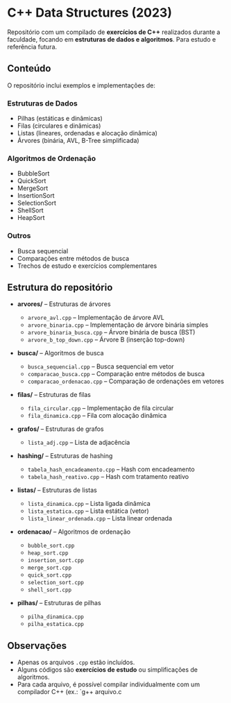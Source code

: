 # C++ Data Structures (2023)

Repositório com um compilado de **exercícios de C++** realizados durante a faculdade, focando em **estruturas de dados e algoritmos**. Para estudo e referência futura.

## Conteúdo

O repositório inclui exemplos e implementações de:

### Estruturas de Dados
- Pilhas (estáticas e dinâmicas)  
- Filas (circulares e dinâmicas)  
- Listas (lineares, ordenadas e alocação dinâmica)  
- Árvores (binária, AVL, B-Tree simplificada)  

### Algoritmos de Ordenação
- BubbleSort  
- QuickSort  
- MergeSort  
- InsertionSort  
- SelectionSort  
- ShellSort  
- HeapSort  

### Outros
- Busca sequencial  
- Comparações entre métodos de busca  
- Trechos de estudo e exercícios complementares  

## Estrutura do repositório

- **arvores/** – Estruturas de árvores
  - `arvore_avl.cpp` – Implementação de árvore AVL
  - `arvore_binaria.cpp` – Implementação de árvore binária simples
  - `arvore_binaria_busca.cpp` – Árvore binária de busca (BST)
  - `arvore_b_top_down.cpp` – Árvore B (inserção top-down)

- **busca/** – Algoritmos de busca
  - `busca_sequencial.cpp` – Busca sequencial em vetor
  - `comparacao_busca.cpp` – Comparação entre métodos de busca
  - `comparacao_ordenacao.cpp` – Comparação de ordenações em vetores

- **filas/** – Estruturas de filas
  - `fila_circular.cpp` – Implementação de fila circular
  - `fila_dinamica.cpp` – Fila com alocação dinâmica

- **grafos/** – Estruturas de grafos
  - `lista_adj.cpp` – Lista de adjacência

- **hashing/** – Estruturas de hashing
  - `tabela_hash_encadeamento.cpp` – Hash com encadeamento
  - `tabela_hash_reativo.cpp` – Hash com tratamento reativo

- **listas/** – Estruturas de listas
  - `lista_dinamica.cpp` – Lista ligada dinâmica
  - `lista_estatica.cpp` – Lista estática (vetor)
  - `lista_linear_ordenada.cpp` – Lista linear ordenada

- **ordenacao/** – Algoritmos de ordenação
  - `bubble_sort.cpp`
  - `heap_sort.cpp`
  - `insertion_sort.cpp`
  - `merge_sort.cpp`
  - `quick_sort.cpp`
  - `selection_sort.cpp`
  - `shell_sort.cpp`

- **pilhas/** – Estruturas de pilhas
  - `pilha_dinamica.cpp`
  - `pilha_estatica.cpp`

## Observações
- Apenas os arquivos `.cpp` estão incluídos.  
- Alguns códigos são **exercícios de estudo** ou simplificações de algoritmos.  
- Para cada arquivo, é possível compilar individualmente com um compilador C++ (ex.: `g++ arquivo.c

